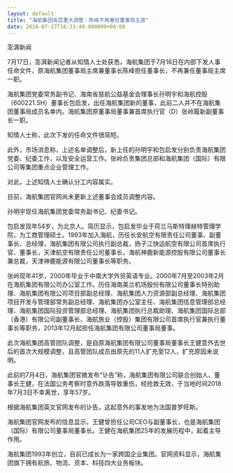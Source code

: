 ```yaml
---
layout: default
title: "海航集团高层重大调整：陈峰不再兼任董事局主席"
date: 2018-07-17T16:33:40.000000+08:00
---
```


澎湃新闻


7月17日，澎湃新闻记者从知情人士处获悉，海航集团于7月16日在内部下发人事任命文件，原海航集团董事局主席兼董事长陈峰担任董事长，不再兼任董事局主席一职。


海航集团党委常务副书记、海南省慈航公益基金会理事长孙明宇和海航控股（600221.SH）董事长包启发，出任海航集团新的董事，此前二人并不在海航集团董事局成员名单内。海航集团原董事局董事兼首席执行官（D）张岭履新副董事长一职。


知情人士称，此次下发的任命文件很简短。


此外，市场消息称，上述名单调整后，新上任的孙明宇和包启发分别负责海航集团党委、纪委工作，以及安全运营工作。张岭负责集团总部和海航集团（国际）有限公司等集团重点企业管理工作。


对此，上述知情人士确认分工内容属实。


目前，海航集团官网尚未更新上述董事会成员调整内容。


孙明宇现任海航集团党委常务副书记、纪委书记。


包启发现年54岁，为北京人。简历显示，包启发毕业于荷兰马斯特理赫特管理学院，为工商管理硕士。1993年加入海航，历任长安航空有限责任公司董事、副董事长、总经理，海航集团有限公司执行副总裁，扬子江快运航空有限公司首席执行官、董事长，天津航空有限责任公司董事长，海航神鹿新能源控股有限公司董事长兼总裁，天津神鹿能源有限公司董事长等职务。


张岭现年41岁，2000年毕业于中南大学外贸英语专业。2000年7月至2003年2月在海航集团有限公司办公室工作。历任海南美兰机场股份有限公司董事长特别助理、海航集团有限公司项目部副总经理、海航集团人力资源部副总经理、海航集团项目开发与管理部常务副总经理、海航集团办公室主任、海航集团信息管理部总经理、海航集团国际投资管理部总经理、海航集团执行总裁助理、海航集团国际总部（香港）有限公司副董事长、海航旅业（控股）集团有限公司首席执行官兼执行董事长等职务，2013年12月起担任海航集团有限公司董事局董事。


此次海航集团高管团队调整，是自原海航集团有限公司董事局董事长王健意外去世后的首次大规模调整，且高管团队成员由原先的11人扩充至12人，扩充原因未说明。


此前的7月4日，海航集团官微发布“讣告”称，海航集团有限公司联合创始人、董事长王健，在法国公务考察时意外跌落导致重伤，经抢救无效，于当地时间2018年7月3日不幸离世，享年57岁。


根据海航集团英文官网发布的讣告，这起意外的事发地为法国普罗旺斯。


海航集团官网发布的信息显示，王健曾担任公司CEO与副董事长，也是海航集团（国际）有限公司董事局董事长。王健在海航集团25年的发展历程中，起着主导作用。


海航集团1993年创立，目前已成长为一家跨国企业集团。官网资料显示，海航集团旗下拥有航旅、物流、资本、科技四大业务板块。


